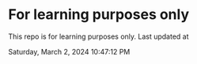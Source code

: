 # For learning purposes only
This repo is for learning purposes only.
Last updated at

Saturday, March 2, 2024 10:47:12 PM

